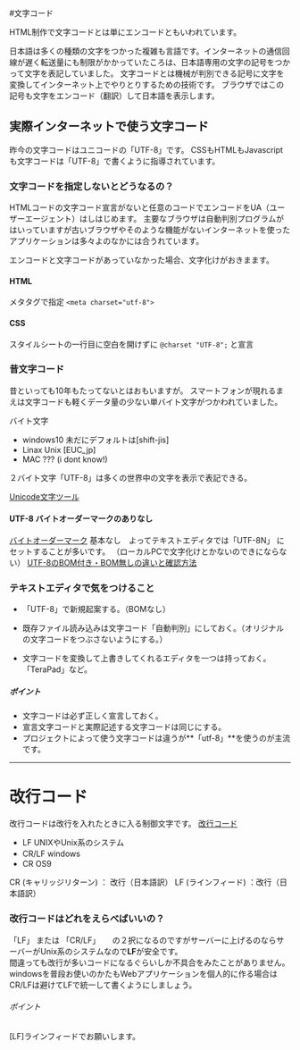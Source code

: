 #文字コード

HTML制作で文字コードとは単にエンコードともいわれています。

日本語は多くの種類の文字をつかった複雑も言語です。インターネットの通信回線が遅く転送量にも制限がかかっていたころは、日本語専用の文字の記号をつかって文字を表記していました。
文字コードとは機械が判別できる記号に文字を変換してインターネット上でやりとりするための技術です。
ブラウザではこの記号も文字をエンコード（翻訳）して日本語を表示します。




## 実際インターネットで使う文字コード
昨今の文字コードはユニコードの「UTF-8」です。
CSSもHTMLもJavascriptも文字コードは「UTF-8」で書くように指導されています。

### 文字コードを指定しないとどうなるの？
HTMLコードの文字コード宣言がないと任意のコードでエンコードをUA（ユーザーエージェント）はしはじめます。
主要なブラウザは自動判別プログラムがはいっていますが古いブラウザやそのような機能がないインターネットを使ったアプリケーションは多々よのなかには合うれています。

エンコードと文字コードがあっていなかった場合、文字化けがおきまます。

#### HTML
メタタグで指定
`<meta charset="utf-8">`


#### CSS

スタイルシートの一行目に空白を開けずに
`@charset "UTF-8";`
と宣言


### 昔文字コード

昔といっても10年もたってないとはおもいますが。
スマートフォンが現れるまえは文字コードも軽くデータ量の少ない単バイト文字がつかわれていました。

バイト文字
- windows10 未だにデフォルトは[shift-jis]
- Linax Unix [EUC_jp] 
- MAC ??? (i dont know!) 

２バイト文字「UTF-8」は多くの世界中の文字を表示で表記できる。

[Unicode文字ツール](https://www.marbacka.net/msearch/tool.php#str2enc)


#### UTF-8 バイトオーダーマークのありなし
[バイトオーダーマーク](https://ja.wikipedia.org/wiki/%E3%83%90%E3%82%A4%E3%83%88%E3%82%AA%E3%83%BC%E3%83%80%E3%83%BC%E3%83%9E%E3%83%BC%E3%82%AF)
基本なし　よってテキストエディタでは「UTF-8N」
にセットすることが多いです。
（ローカルPCで文字化けとかないのできにならない）
[UTF-8のBOM付き・BOM無しの違いと確認方法](https://uxmilk.jp/48923)

### テキストエディタで気をつけること 
- 「UTF-8」で新規起案する。（BOMなし）
- 既存ファイル読み込みは文字コード「自動判別」にしておく。（オリジナルの文字コードをつぶさないようにする。）

- 文字コードを変換して上書きしてくれるエディタを一つは持っておく。「TeraPad」など。


##### ポイント

- 文字コードは必ず正しく宣言しておく。
- 宣言文字コードと実際記述する文字コードは同じにする。
- プロジェクトによって使う文字コードは違うが**「utf-8」**を使うのが主流です。


---------------
# 改行コード

改行コードは改行を入れたときに入る制御文字です。
[改行コード](https://ja.wikipedia.org/wiki/%E6%94%B9%E8%A1%8C%E3%82%B3%E3%83%BC%E3%83%89)
- LF  UNIXやUnix系のシステム
- CR/LF windows　
- CR  OS9 

CR (キャリッジリターン) ： 改行（日本語訳）
LF (ラインフィード) ：改行（日本語訳）

### 改行コードはどれをえらべばいいの？
「LF」 または  「CR/LF」 
　
の２択になるのですがサーバーに上げるのならサーバーがUnix系のシステムなので**LF**が安全です。  
間違っても改行が多いコードになるぐらいしか不具合をみたことがありません。  
windowsを普段お使いのかたもWebアプリケーションを個人的に作る場合はCR/LFは避けてLFで統一して書くようにしましょう。

###### ポイント
[LF]ラインフィードでお願いします。


